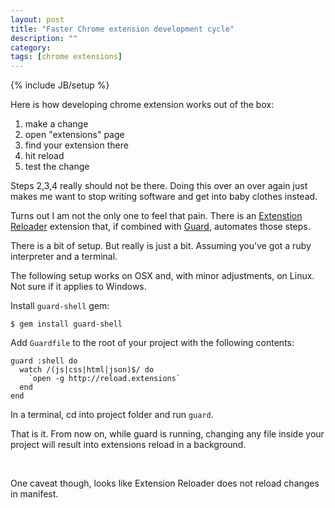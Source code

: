 ```yaml
---
layout: post
title: "Faster Chrome extension development cycle"
description: ""
category: 
tags: [chrome extensions]
---
```

{% include JB/setup %}

Here is how developing chrome extension works out of the box:

 1. make a change
 1. open "extensions" page
 1. find your extension there
 1. hit reload
 1. test the change

Steps 2,3,4 really should not be there. Doing this over an over again just makes me want to stop writing software and get into baby clothes instead.

Turns out I am not the only one to feel that pain. There is an [Extenstion Reloader](https://chrome.google.com/webstore/detail/extensions-reloader/fimgfedafeadlieiabdeeaodndnlbhid) extension that, if combined with [Guard](https://github.com/guard/guard), automates those steps.

There is a bit of setup. But really is just a bit. Assuming you've got a ruby interpreter and a terminal.

The following setup works on OSX and, with minor adjustments, on Linux. Not sure if it applies to Windows.

Install `guard-shell` gem:

    $ gem install guard-shell

Add `Guardfile` to the root of your project with the following contents:

    guard :shell do
      watch /(js|css|html|json)$/ do
        `open -g http://reload.extensions`
      end
    end

In a terminal, cd into project folder and run `guard`.

That is it. From now on, while guard is running, changing any file inside your project will result into extensions reload in a background.

</br>

One caveat though, looks like Extension Reloader does not reload changes in manifest.

